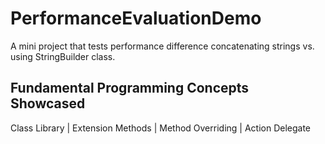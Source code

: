 # PerformanceEvaluationDemo
A mini project that tests performance difference concatenating strings vs. using StringBuilder class.

## Fundamental Programming Concepts Showcased
Class Library | Extension Methods | Method Overriding | Action Delegate

